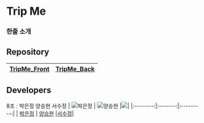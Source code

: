 # Trip Me

### 한줄 소개

## Repository

| [TripMe_Front](https://github.com/TripMe-23-08/TripMe-Frontend) | [TripMe_Back](https://github.com/TripMe-23-08/TripMe-Backend) |
| :-----------------------------------------------------: | :---------------------------------------------------: |

## Developers

8조 : 박은정 양승현 서수정
| ![박은정](https://avatars.githubusercontent.com/u/50352139) | ![양승현](https://avatars.githubusercontent.com/u/70054592) |![](https://avatars.githubusercontent.com/u/58605215)|
|:--------:|:-------:|:---------:|
| [박은정](https://github.com/Eundms) | [양승현](https://github.com/Devyan0) |[서수정](https://github.com/ssj946)|
